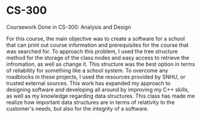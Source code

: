 # CS-300
Coursework Done in CS-300: Analysis and Design

  For this course, the main objective was to create a software for a school that can print out course information and prerequisites for the course that was searched for. To approach this problem, I used the tree structure method for the storage of the class nodes and easy access to retrieve the infromation, as well as change it. This structure was the best option in terms of reliability for something like a school system. To overcome any roadblocks in these projects, I used the resources provided by SNHU, or trusted external sources. This work has expanded my approach to designing software and developing all around by improving my C++ skills, as well as my knowledge regarding data structures. This class has made me realize how important data structures are in terms of relativity to the customer's needs, but also for the integrity of a software. 
